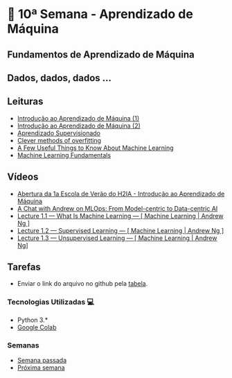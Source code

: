 # 🐍 10ª Semana - Aprendizado de Máquina

## Fundamentos de Aprendizado de Máquina

## Dados, dados, dados ...

## Leituras

* [Introdução ao Aprendizado de Máquina (1)](https://ricardomatsumura.medium.com/aprendizado-de-m%C3%A1quina-a3bbf2fa4051)
* [Introdução ao Aprendizado de Máquina (2)](https://ricardomatsumura.medium.com/introdu%C3%A7%C3%A3o-ao-aprendizado-de-m%C3%A1quina-d3a8777db112)
* [Aprendizado Supervisionado](https://ricardomatsumura.medium.com/aprendizado-supervisionado-5bfacca7566e)
* [Clever methods of overfitting](http://hunch.net/?p=22)
* [A Few Useful Things to Know About Machine Learning](https://homes.cs.washington.edu/~pedrod/papers/cacm12.pdf)
* [Machine Learning Fundamentals](https://drive.google.com/file/d/1MN4me2D8w2KWYS7zLeBTqvnSVwc7_KmN/view?usp=sharing)

## Vídeos

* [Abertura da 1a Escola de Verão do H2IA - Introdução ao Aprendizado de Máquina](https://www.youtube.com/watch?v=RI3GVY4DL8s&t=6s)
* [A Chat with Andrew on MLOps: From Model-centric to Data-centric AI](https://www.youtube.com/watch?v=06-AZXmwHjo)
* [Lecture 1.1 — What Is Machine Learning — [ Machine Learning | Andrew Ng ]](https://www.youtube.com/watch?v=PPLop4L2eGk)
* [Lecture 1.2 — Supervised Learning — [ Machine Learning | Andrew Ng ]](https://www.youtube.com/watch?v=bQI5uDxrFfA)
* [Lecture 1.3 — Unsupervised Learning — [ Machine Learning | Andrew Ng]](https://www.youtube.com/watch?v=jAA2g9ItoAc)

## Tarefas

* Enviar o link do arquivo no github pela [tabela](https://docs.google.com/spreadsheets/d/19jrmEy5xRI8dOxOTiZQKPcov924xgntvfgqMvLBGXmo/edit#gid=0).

### Tecnologias Utilizadas 💻

* Python 3.*
* [Google Colab](https://colab.research.google.com/)

### Semanas

* [Semana passada](../Semana_9)
* [Próxima semana](../Semana_11)